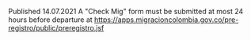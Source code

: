 Published 14.07.2021
A "Check Mig" form must be submitted at most 24 hours before departure at <a href="https://apps.migracioncolombia.gov.co/pre-registro/public/preregistro.jsf">https://apps.migracioncolombia.gov.co/pre-registro/public/preregistro.jsf</a>